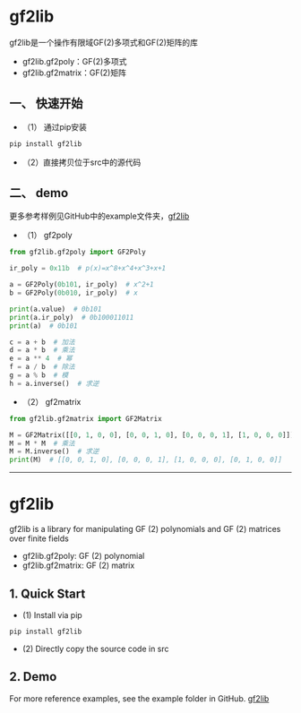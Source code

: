 # gf2lib

gf2lib是一个操作有限域GF(2)多项式和GF(2)矩阵的库

* gf2lib.gf2poly：GF(2)多项式
* gf2lib.gf2matrix：GF(2)矩阵

## 一、 快速开始

* （1） 通过pip安装

```bash
pip install gf2lib
```

* （2）直接拷贝位于src中的源代码

## 二、 demo

更多参考样例见GitHub中的example文件夹，[gf2lib](https://github.com/oldprincess/gf2lib)

* （1） gf2poly

```python
from gf2lib.gf2poly import GF2Poly

ir_poly = 0x11b  # p(x)=x^8+x^4+x^3+x+1

a = GF2Poly(0b101, ir_poly)  # x^2+1
b = GF2Poly(0b010, ir_poly)  # x

print(a.value)  # 0b101
print(a.ir_poly)  # 0b100011011
print(a)  # 0b101

c = a + b  # 加法
d = a * b  # 乘法
e = a ** 4  # 幂
f = a / b  # 除法
g = a % b  # 模
h = a.inverse()  # 求逆
```

* （2） gf2matrix

```python
from gf2lib.gf2matrix import GF2Matrix

M = GF2Matrix([[0, 1, 0, 0], [0, 0, 1, 0], [0, 0, 0, 1], [1, 0, 0, 0]])
M = M * M  # 乘法
M = M.inverse()  # 求逆
print(M)  # [[0, 0, 1, 0], [0, 0, 0, 1], [1, 0, 0, 0], [0, 1, 0, 0]]
```

---

# gf2lib
gf2lib is a library for manipulating GF (2) polynomials and GF (2) matrices over finite fields

* gf2lib.gf2poly: GF (2) polynomial
* gf2lib.gf2matrix: GF (2) matrix

## 1. Quick Start

* (1) Install via pip

```bash
pip install gf2lib
```

* (2) Directly copy the source code in src

## 2. Demo

For more reference examples, see the example folder in GitHub. [gf2lib](https://github.com/oldprincess/gf2lib)
